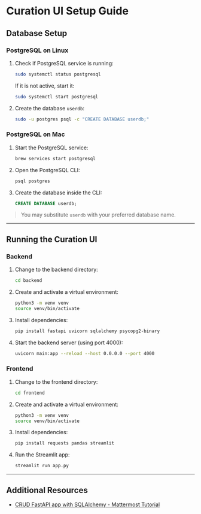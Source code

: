 
# Curation UI Setup Guide

## Database Setup

### PostgreSQL on Linux

1. Check if PostgreSQL service is running:
   ```bash
   sudo systemctl status postgresql
   ```
   If it is not active, start it:
   ```bash
   sudo systemctl start postgresql
   ```
2. Create the database `userdb`:
   ```bash
   sudo -u postgres psql -c "CREATE DATABASE userdb;"
   ```

### PostgreSQL on Mac

1. Start the PostgreSQL service:
   ```bash
   brew services start postgresql
   ```
2. Open the PostgreSQL CLI:
   ```bash
   psql postgres
   ```
3. Create the database inside the CLI:
   ```sql
   CREATE DATABASE userdb;
   ```

> You may substitute `userdb` with your preferred database name.

---

## Running the Curation UI

### Backend

1. Change to the backend directory:
   ```bash
   cd backend
   ```
2. Create and activate a virtual environment:
   ```bash
   python3 -m venv venv
   source venv/bin/activate
   ```
3. Install dependencies:
   ```bash
   pip install fastapi uvicorn sqlalchemy psycopg2-binary
   ```
4. Start the backend server (using port 4000):
   ```bash
   uvicorn main:app --reload --host 0.0.0.0 --port 4000
   ```

### Frontend

1. Change to the frontend directory:
   ```bash
   cd frontend
   ```
2. Create and activate a virtual environment:
   ```bash
   python3 -m venv venv
   source venv/bin/activate
   ```
3. Install dependencies:
   ```bash
   pip install requests pandas streamlit
   ```
4. Run the Streamlit app:
   ```bash
   streamlit run app.py
   ```

---

## Additional Resources

- [CRUD FastAPI app with SQLAlchemy - Mattermost Tutorial](https://mattermost.com/blog/building-a-crud-fastapi-app-with-sqlalchemy/)

